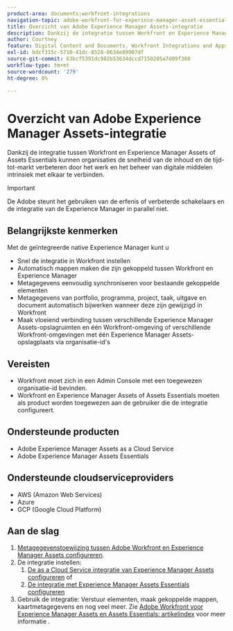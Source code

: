 ```yaml
---
product-area: documents;workfront-integrations
navigation-topic: adobe-workfront-for-experince-manager-asset-essentials
title: Overzicht van Adobe Experience Manager Assets-integratie
description: Dankzij de integratie tussen Workfront en Experience Manager Assets of Assets Essentials kunnen organisaties de snelheid van de inhoud en de tijd-aan-markt verbeteren door het werk en het beheer van digitale middelen intrinsiek met elkaar te verbinden.
author: Courtney
feature: Digital Content and Documents, Workfront Integrations and Apps
exl-id: bdcf315c-5710-41dc-8528-0634e89907df
source-git-commit: 63bcf5391dc982b53634dccd7150205a7d09f308
workflow-type: tm+mt
source-wordcount: '279'
ht-degree: 0%

---
```


# Overzicht van Adobe Experience Manager Assets-integratie

<!-- Audited: 12/2023 -->

Dankzij de integratie tussen Workfront en Experience Manager Assets of Assets Essentials kunnen organisaties de snelheid van de inhoud en de tijd-tot-markt verbeteren door het werk en het beheer van digitale middelen intrinsiek met elkaar te verbinden.

>[!IMPORTANT]
>
>De Adobe steunt het gebruiken van de erfenis of verbeterde schakelaars en de integratie van de Experience Manager in parallel niet.

## Belangrijkste kenmerken

Met de geïntegreerde native Experience Manager kunt u

* Snel de integratie in Workfront instellen
* Automatisch mappen maken die zijn gekoppeld tussen Workfront en Experience Manager
* Metagegevens eenvoudig synchroniseren voor bestaande gekoppelde elementen
* Metagegevens van portfolio, programma, project, taak, uitgave en document automatisch bijwerken wanneer deze zijn gewijzigd in Workfront
* Maak vloeiend verbinding tussen verschillende Experience Manager Assets-opslagruimten en één Workfront-omgeving of verschillende Workfront-omgevingen met één Experience Manager Assets-opslagplaats via organisatie-id&#39;s


## Vereisten

* Workfront moet zich in een Admin Console met een toegewezen organisatie-id bevinden.
* Workfront en Experience Manager Assets of Assets Essentials moeten als product worden toegewezen aan de gebruiker die de integratie configureert.


## Ondersteunde producten

* Adobe Experience Manager Assets as a Cloud Service
* Adobe Experience Manager Assets Essentials

## Ondersteunde cloudserviceproviders

* AWS (Amazon Web Services)
* Azure
* GCP (Google Cloud Platform)


## Aan de slag

1. [Metagegevenstoewijzing tussen Adobe Workfront en Experience Manager Assets configureren](https://experienceleague.adobe.com/docs/experience-manager-cloud-service/content/assets/integrations/configure-asset-metadata-mapping.html?lang=en).
1. De integratie instellen:
   1. [De as a Cloud Service integratie van Experience Manager Assets configureren](/help/quicksilver/administration-and-setup/configure-integrations/configure-aacs-integration.md)
of
   1. [De integratie met Experience Manager Assets Essentials configureren](/help/quicksilver/documents/adobe-workfront-for-experience-manager-assets-essentials/setup-asset-essentials.md)
1. Gebruik de integratie: Verstuur elementen, maak gekoppelde mappen, kaartmetagegevens en nog veel meer. Zie [Adobe Workfront voor Experience Manager Assets en Assets Essentials: artikelindex](/help/quicksilver/documents/adobe-workfront-for-experience-manager-assets-essentials/workfront-for-aem-asset-essentials.md) voor meer informatie .
